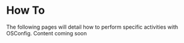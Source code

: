 # How To

The following pages will detail how to perform specific activities with OSConfig.  Content coming soon

